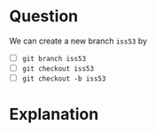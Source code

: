 # Question
We can create a new branch `iss53` by
- [ ] `git branch iss53`
- [ ] `git checkout iss53`
- [ ] `git checkout -b iss53`

# Explanation
